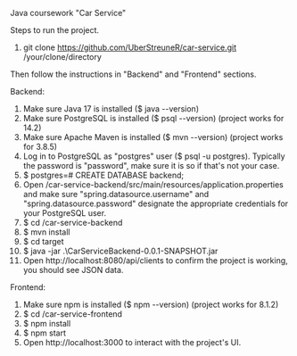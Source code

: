 Java coursework "Car Service"

Steps to run the project.

1. git clone https://github.com/UberStreuneR/car-service.git /your/clone/directory

Then follow the instructions in "Backend" and "Frontend" sections.


Backend:

1. Make sure Java 17 is installed ($ java --version)
2. Make sure PostgreSQL is installed ($ psql --version) (project works for 14.2)
3. Make sure Apache Maven is installed ($ mvn --version) (project works for 3.8.5)
4. Log in to PostgreSQL as "postgres" user ($ psql -u postgres). Typically the password is "password", make sure it is so if that's not your case.
5. $ postgres=# CREATE DATABASE backend;
6. Open /car-service-backend/src/main/resources/application.properties and make sure "spring.datasource.username" and "spring.datasource.password" designate the appropriate credentials for your PostgreSQL user.
7. $ cd /car-service-backend
8. $ mvn install
9. $ cd target
10. $ java -jar .\CarServiceBackend-0.0.1-SNAPSHOT.jar
11. Open http://localhost:8080/api/clients to confirm the project is working, you should see JSON data.

Frontend:

1. Make sure npm is installed ($ npm --version) (project works for 8.1.2)
2. $ cd /car-service-frontend
3. $ npm install
4. $ npm start
5. Open http://localhost:3000 to interact with the project's UI.
